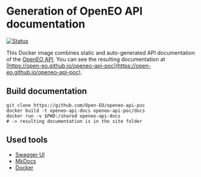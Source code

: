 
# Generation of OpenEO API documentation

[![Status](https://img.shields.io/badge/Status-proof--of--concept-yellow.svg)]()


This Docker image combines static and auto-generated API documentation of the [OpenEO API](https://github.com/Open-EO/openeo-api-poc/). 
You can see the resulting documentation at [https://open-eo.github.io/openeo-api-poc](https://open-eo.github.io/openeo-api-poc).

## Build documentation
```
git clone https://github.com/Open-EO/openeo-api-poc
docker build -t openeo-api-docs openeo-api-poc/docs
docker run -v $PWD:/shared openeo-api-docs
# -> resulting documentation is in the site folder
```


## Used tools 
- [Swagger UI](https://github.com/swagger-api/swagger-ui)
- [MkDocs](https://github.com/mkdocs/mkdocs)
- [Docker](https://www.docker.com/)


